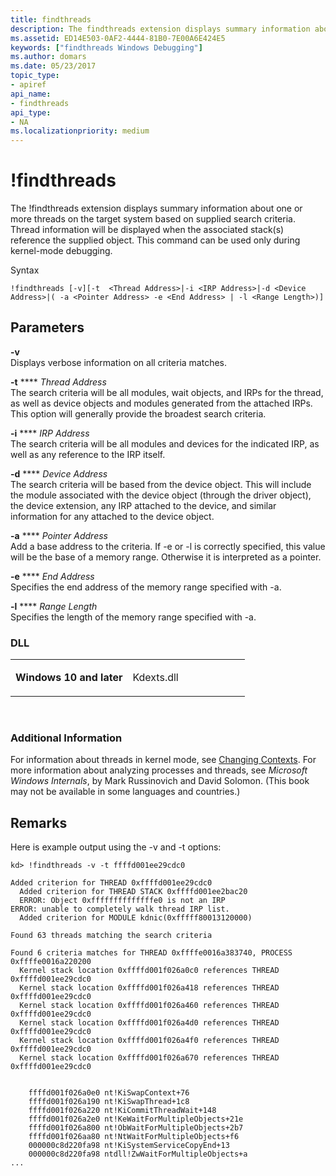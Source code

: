 ```yaml
---
title: findthreads
description: The findthreads extension displays summary information about one or more threads on the target system based on supplied search criteria.
ms.assetid: ED14E503-0AF2-4444-81B0-7E00A6E424E5
keywords: ["findthreads Windows Debugging"]
ms.author: domars
ms.date: 05/23/2017
topic_type:
- apiref
api_name:
- findthreads
api_type:
- NA
ms.localizationpriority: medium
---
```


# !findthreads


The !findthreads extension displays summary information about one or more threads on the target system based on supplied search criteria. Thread information will be displayed when the associated stack(s) reference the supplied object. This command can be used only during kernel-mode debugging.

Syntax

```dbgcmd
!findthreads [-v][-t  <Thread Address>|-i <IRP Address>|-d <Device Address>|( -a <Pointer Address> -e <End Address> | -l <Range Length>)] 
```

## <span id="ddk__thread_dbg"></span><span id="DDK__THREAD_DBG"></span>Parameters


<span id="_______-v______"></span><span id="_______-V______"></span> **-v**   
Displays verbose information on all criteria matches.

<span id="_______-t_Thread_Address______"></span><span id="_______-t_thread_address______"></span><span id="_______-T_THREAD_ADDRESS______"></span> **-t** **** *Thread Address*   
The search criteria will be all modules, wait objects, and IRPs for the thread, as well as device objects and modules generated from the attached IRPs. This option will generally provide the broadest search criteria.

<span id="_______-i_IRP_Address____________"></span><span id="_______-i_irp_address____________"></span><span id="_______-I_IRP_ADDRESS____________"></span> **-i** **** *IRP Address*   
The search criteria will be all modules and devices for the indicated IRP, as well as any reference to the IRP itself.

<span id="_______-d_Device_Address____________"></span><span id="_______-d_device_address____________"></span><span id="_______-D_DEVICE_ADDRESS____________"></span> **-d** **** *Device Address*   
The search criteria will be based from the device object. This will include the module associated with the device object (through the driver object), the device extension, any IRP attached to the device, and similar information for any attached to the device object.

<span id="_______-a_Pointer_Address____________"></span><span id="_______-a_pointer_address____________"></span><span id="_______-A_POINTER_ADDRESS____________"></span> **-a** **** *Pointer Address*   
Add a base address to the criteria. If -e or -l is correctly specified, this value will be the base of a memory range. Otherwise it is interpreted as a pointer.

<span id="_______-e_End_Address____________"></span><span id="_______-e_end_address____________"></span><span id="_______-E_END_ADDRESS____________"></span> **-e** **** *End Address*   
Specifies the end address of the memory range specified with -a.

<span id="_______-l_Range_Length______"></span><span id="_______-l_range_length______"></span><span id="_______-L_RANGE_LENGTH______"></span> **-l** **** *Range Length*   
Specifies the length of the memory range specified with -a.

### <span id="DLL"></span><span id="dll"></span>DLL

<table>
<colgroup>
<col width="50%" />
<col width="50%" />
</colgroup>
<tbody>
<tr class="odd">
<td align="left"><p><strong>Windows 10 and later</strong></p></td>
<td align="left"><p>Kdexts.dll</p></td>
</tr>
</tbody>
</table>

 

### <span id="Additional_Information"></span><span id="additional_information"></span><span id="ADDITIONAL_INFORMATION"></span>Additional Information

For information about threads in kernel mode, see [Changing Contexts](changing-contexts.md). For more information about analyzing processes and threads, see *Microsoft Windows Internals*, by Mark Russinovich and David Solomon. (This book may not be available in some languages and countries.)

Remarks
-------

Here is example output using the -v and -t options:

```dbgcmd
kd> !findthreads -v -t ffffd001ee29cdc0

Added criterion for THREAD 0xffffd001ee29cdc0
  Added criterion for THREAD STACK 0xffffd001ee2bac20
  ERROR: Object 0xffffffffffffffe0 is not an IRP
ERROR: unable to completely walk thread IRP list.
  Added criterion for MODULE kdnic(0xfffff80013120000)

Found 63 threads matching the search criteria

Found 6 criteria matches for THREAD 0xffffe0016a383740, PROCESS 0xffffe0016a220200
  Kernel stack location 0xffffd001f026a0c0 references THREAD 0xffffd001ee29cdc0
  Kernel stack location 0xffffd001f026a418 references THREAD 0xffffd001ee29cdc0
  Kernel stack location 0xffffd001f026a460 references THREAD 0xffffd001ee29cdc0
  Kernel stack location 0xffffd001f026a4d0 references THREAD 0xffffd001ee29cdc0
  Kernel stack location 0xffffd001f026a4f0 references THREAD 0xffffd001ee29cdc0
  Kernel stack location 0xffffd001f026a670 references THREAD 0xffffd001ee29cdc0


    ffffd001f026a0e0 nt!KiSwapContext+76
    ffffd001f026a190 nt!KiSwapThread+1c8
    ffffd001f026a220 nt!KiCommitThreadWait+148
    ffffd001f026a2e0 nt!KeWaitForMultipleObjects+21e
    ffffd001f026a800 nt!ObWaitForMultipleObjects+2b7
    ffffd001f026aa80 nt!NtWaitForMultipleObjects+f6
    000000c8d220fa98 nt!KiSystemServiceCopyEnd+13
    000000c8d220fa98 ntdll!ZwWaitForMultipleObjects+a
... 
```

 

 





